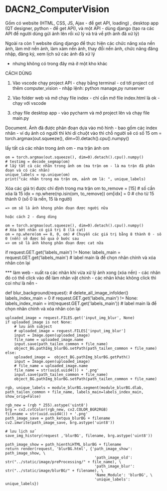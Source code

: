 # DACN2_ComputerVision
Gồm có website (HTML, CSS, JS, Ajax - để get API, loading) , desktop app (QT designer, python - để get API), và một API - dùng django (tạo ra các API để người dùng gửi ảnh lên rồi xử lý và trả về pth ảnh đã xử lý)


Ngoài ra còn 1 website dùng django để thực hiện các chức năng xóa nền ảnh, làm mờ nền ảnh, làm xám nền ảnh, thay đổi nền ảnh, chức năng đăng nhập, đăng ký, xem lịch sử các ảnh đã xử lý
- nhưng không có trong đây mà ở một kho khác

CÁCH DÙNG

1. Vào vscode chạy project API - chạy bằng terminal
                                  - cd tới project cd thêm computer_vision
                                   - nhập lệnh: python manage,py runserver

2. Vào folder web và mở chạy file index - chỉ cần mở file index.html là ok
                                          - chạy với vscode
                                          
3. chạy file desktop app - vào pycharm và mở project lên và chạy file main.py



Document.
Ảnh đã được phân đoạn dựa vào mô hình - bao gồm các index nhãn - ví dụ ảnh có người thì khi di chuột vào thì chỗ người sẽ có số 15
	om = torch.argmax(out.squeeze(), dim=0).detach().cpu().numpy()

lấy tất cả các nhãn trong ảnh om - ma trận ảnh om

  	om = torch.argmax(out.squeeze(), dim=0).detach().cpu().numpy()
  	# testimg = decode_segmap(om)
  	# lấy tất cả các nhãn trong ảnh om (ma trận om - là ma trận đã phân đoạn và có các nhãn)
  	unique_labels = np.unique(om)
 	print("các nhãn trong ma trận om, aảnh om là: ", unique_labels)


Xóa các giá trị được chỉ định trong ma trận om
  	to_remove = [15]        # số cần xóa là 15
  	idx = np.where(np.isin(om, to_remove))
 	om[idx] = 0    # cho từ 15 thành 0 (số 0 là nền, 15 là người)

	=> om sẽ là ảnh khong phân đoạn được người nữa

	hoặc cách 2 - đang dùng

	om = torch.argmax(out.squeeze(), dim=0).detach().cpu().numpy()
	# Xóa bớt nhãn có giá trị 8 (là cat)
	om = np.where(om == 8, 0, om) # Chuyển các giá trị bằng 8 thành 0 - số 0 (nền) sẽ được bỏ qua ở bước sau
	=> om sẽ là ảnh khong phân đoạn được cat nữa


if request.GET.get('labels_main') != None:
            labels_main = request.GET.get('labels_main')   # label main là để chọn nhãn chính và xóa nhãn còn lại
            



*** làm web
	- xuất ra các nhãn khi vừa xử lý ảnh xong (xóa nền)
	- các nhãn đó có thể click vào để làm nhân vật chính - các nhãn khác không click thì coi như là nền
	-  


def blur_background(request):
    # delete_all_image_infolder()
    labels_index_main = 0
    if request.GET.get('labels_main') != None:
        labels_index_main = int(request.GET.get('labels_main'))   # label main là để chọn nhãn chính và xóa nhãn còn lại

    uploaded_image = request.FILES.get('input_img_blur', None)
    if uploaded_image is not None:
        # lưu ảnh subject
        # uploaded_image = request.FILES['input_img_blur']
        input = Image.open(uploaded_image)
        file_name = uploaded_image.name
        input.save(path_tailen_common + file_name)
        object_BG.pathImg_blurBG.setPath(path_tailen_common + file_name)
    else:
        uploaded_image =  object_BG.pathImg_blurBG.getPath()
        input = Image.open(uploaded_image)
        # file_name = uploaded_image.name
        file_name = str(uuid.uuid4()) + '.png'
        input.save(path_tailen_common + file_name)
        object_BG.pathImg_blurBG.setPath(path_tailen_common + file_name)

    rgb, unique_labels = module_blurBG.segment(module_blurBG.dlab, path_tailen_common + file_name, labels_main=labels_index_main, show_orig=False)

    rgb_new = (rgb * 255).astype('uint8')
    brg = cv2.cvtColor(rgb_new, cv2.COLOR_BGR2RGB)
    filename = str(uuid.uuid4()) + '.png'
    path_image_save = path_ketqua_blurBG + filename
    cv2.imwrite(path_image_save, brg.astype('uint8'))

    # lưu lịch sử
    save_img_history(request ,'blurBG', filename, brg.astype('uint8'))

    path_image_show = path_hienthiHTML_blurBG + filename
    return render(request, 'blurBG.html', {'path_image_show': path_image_show, \
                                            'path_image_old': str("../static/image/preProcessing/" + file_name), \
                                            'path_image_blur': str("../static/image/blurBG/" + filename), \
                                            'Name_Module': 'blurBG', \
                                            'unique_labels': unique_labels})
